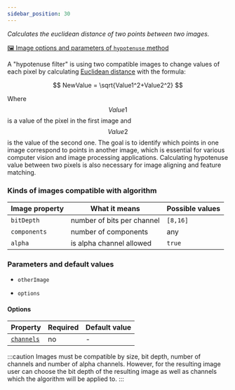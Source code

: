 ```yaml
---
sidebar_position: 30
---
```


_Calculates the euclidean distance of two points between two images._

[🖼️ Image options and parameters of `hypotenuse` method](https://image-js.github.io/image-js-typescript/classes/Image.html#hypotenuse 'github.io link')

A "hypotenuse filter" is using two compatible images to change values of each pixel by calculating [Euclidean distance](https://en.wikipedia.org/wiki/Euclidean_distance 'wikipedia link on Euclidean distance') with the formula:

$$
NewValue = \sqrt{Value1^2+Value2^2}
$$

Where $$Value1$$ is a value of the pixel in the first image and $$Value2$$ is the value of the second one. The goal is to identify which points in one image correspond to points in another image, which is essential for various computer vision and image processing applications. Calculating hypotenuse value between two pixels is also necessary for image aligning and feature matching.

### Kinds of images compatible with algorithm

| Image property | What it means              | Possible values |
| -------------- | -------------------------- | --------------- |
| `bitDepth`     | number of bits per channel | `[8,16]`        |
| `components`   | number of components       | any             |
| `alpha`        | is alpha channel allowed   | `true`          |

### Parameters and default values

- `otherImage`

- `options`

#### Options

| Property                                                                                                | Required | Default value |
| ------------------------------------------------------------------------------------------------------- | -------- | ------------- |
| [`channels`](https://image-js.github.io/image-js-typescript/interfaces/HypotenuseOptions.html#channels) | no       | -             |

:::caution
Images must be compatible by size, bit depth, number of channels and number of alpha channels. However, for the resulting image user can choose the bit depth of the resulting image as well as channels which the algorithm will be applied to.
:::
